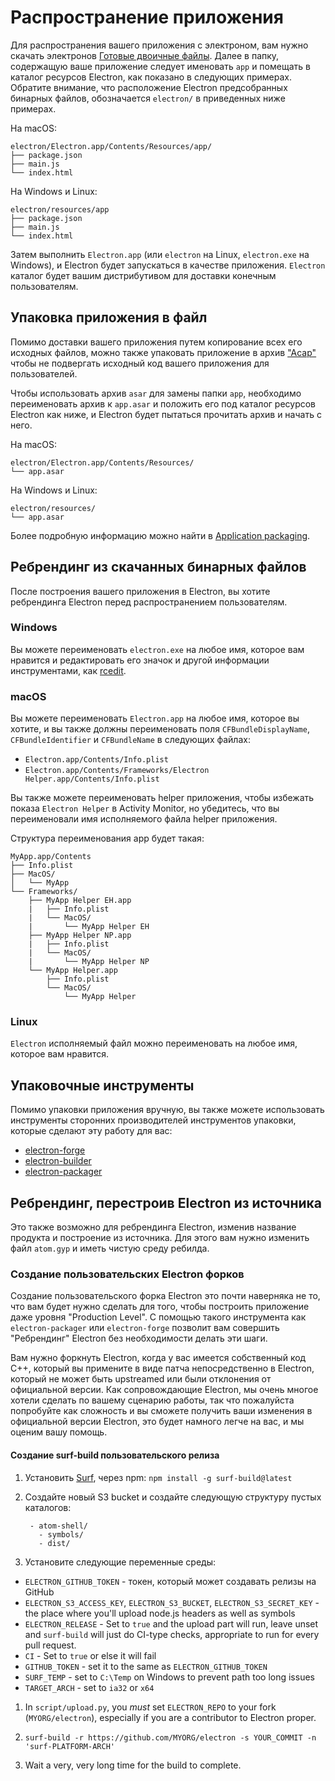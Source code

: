 # Распространение приложения

Для распространения вашего приложения с электроном, вам нужно скачать электронов [Готовые двоичные файлы](https://github.com/electron/electron/releases). Далее в папку, содержащую ваше приложение следует именовать `app` и помещать в каталог ресурсов Electron, как показано в следующих примерах. Обратите внимание, что расположение Electron предсобранных бинарных файлов, обозначается `electron/` в приведенных ниже примерах.

На macOS:

```text
electron/Electron.app/Contents/Resources/app/
├── package.json
├── main.js
└── index.html
```

На Windows и Linux:

```text
electron/resources/app
├── package.json
├── main.js
└── index.html
```

Затем выполнить `Electron.app` (или `electron` на Linux, `electron.exe` на Windows), и Electron будет запускаться в качестве приложения. `Electron` каталог будет вашим дистрибутивом для доставки конечным пользователям.

## Упаковка приложения в файл

Помимо доставки вашего приложения путем копирование всех его исходных файлов, можно также упаковать приложение в архив ["Асар"](https://github.com/electron/asar) чтобы не подвергать исходный код вашего приложения для пользователей.

Чтобы использовать архив `asar` для замены папки `app`, необходимо переименовать архив к `app.asar` и положить его под каталог ресурсов Electron как ниже, и Electron будет пытаться прочитать архив и начать с него.

На macOS:

```text
electron/Electron.app/Contents/Resources/
└── app.asar
```

На Windows и Linux:

```text
electron/resources/
└── app.asar
```

Более подробную информацию можно найти в [Application packaging](application-packaging.md).

## Ребрендинг из скачанных бинарных файлов

После построения вашего приложения в Electron, вы хотите ребрендинга Electron перед распространением пользователям.

### Windows

Вы можете переименовать `electron.exe` на любое имя, которое вам нравится и редактировать его значок и другой информации инструментами, как [rcedit](https://github.com/atom/rcedit).

### macOS

Вы можете переименовать `Electron.app` на любое имя, которое вы хотите, и вы также должны переименовать поля `CFBundleDisplayName`, `CFBundleIdentifier` и `CFBundleName` в следующих файлах:

* `Electron.app/Contents/Info.plist`
* `Electron.app/Contents/Frameworks/Electron Helper.app/Contents/Info.plist`

Вы также можете переименовать helper приложения, чтобы избежать показа `Electron Helper` в Activity Monitor, но убедитесь, что вы переименовали имя исполняемого файла helper приложения.

Структура переименования app будет такая:

    MyApp.app/Contents
    ├── Info.plist
    ├── MacOS/
    │   └── MyApp
    └── Frameworks/
        ├── MyApp Helper EH.app
        |   ├── Info.plist
        |   └── MacOS/
        |       └── MyApp Helper EH
        ├── MyApp Helper NP.app
        |   ├── Info.plist
        |   └── MacOS/
        |       └── MyApp Helper NP
        └── MyApp Helper.app
            ├── Info.plist
            └── MacOS/
                └── MyApp Helper
    

### Linux

`Electron` исполняемый файл можно переименовать на любое имя, которое вам нравится.

## Упаковочные инструменты

Помимо упаковки приложения вручную, вы также можете использовать инструменты сторонних производителей инструментов упаковки, которые сделают эту работу для вас:

* [electron-forge](https://github.com/electron-userland/electron-forge)
* [electron-builder](https://github.com/electron-userland/electron-builder)
* [electron-packager](https://github.com/electron-userland/electron-packager)

## Ребрендинг, перестроив Electron из источника

Это также возможно для ребрендинга Electron, изменив название продукта и построение из источника. Для этого вам нужно изменить файл `atom.gyp` и иметь чистую среду ребилда.

### Создание пользовательских Electron форков

Создание пользовательского форка Electron это почти наверняка не то, что вам будет нужно сделать для того, чтобы построить приложение даже уровня "Production Level". С помощью такого инструмента как `electron-packager` или `electron-forge` позволит вам совершить "Ребрендинг" Electron без необходимости делать эти шаги.

Вам нужно форкнуть Electron, когда у вас имеется собственный код C++, который вы примените в виде патча непосредственно в Electron, который не может быть upstreamed или были отклонения от официальной версии. Как сопровождающие Electron, мы очень многое хотели сделать по вашему сценарию работы, так что пожалуйста попробуйте как сложность и вы сможете получить ваши изменения в официальной версии Electron, это будет намного легче на вас, и мы оценим вашу помощь.

#### Создание surf-build пользовательского релиза

1. Установить [Surf](https://github.com/surf-build/surf), через npm: `npm install -g surf-build@latest`

2. Создайте новый S3 bucket и создайте следующую структуру пустых каталогов:
    
        - atom-shell/
          - symbols/
          - dist/
        

3. Установите следующие переменные среды:

* `ELECTRON_GITHUB_TOKEN` - токен, который может создавать релизы на GitHub
* `ELECTRON_S3_ACCESS_KEY`, `ELECTRON_S3_BUCKET`, `ELECTRON_S3_SECRET_KEY` - the place where you'll upload node.js headers as well as symbols
* `ELECTRON_RELEASE` - Set to `true` and the upload part will run, leave unset and `surf-build` will just do CI-type checks, appropriate to run for every pull request.
* `CI` - Set to `true` or else it will fail
* `GITHUB_TOKEN` - set it to the same as `ELECTRON_GITHUB_TOKEN`
* `SURF_TEMP` - set to `C:\Temp` on Windows to prevent path too long issues
* `TARGET_ARCH` - set to `ia32` or `x64` 

1. In `script/upload.py`, you *must* set `ELECTRON_REPO` to your fork (`MYORG/electron`), especially if you are a contributor to Electron proper.

2. `surf-build -r https://github.com/MYORG/electron -s YOUR_COMMIT -n 'surf-PLATFORM-ARCH'`

3. Wait a very, very long time for the build to complete.